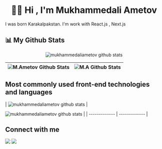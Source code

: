 <h1 align="center"><b>👋🏻 Hi , I'm Mukhammedali Ametov </b></h1

<h3 align="center">
    I was born Karakalpakstan. I'm work with React.js , Next.js
</h3>

## 📊 My Github Stats

<p align="center">
    <img alt="mukhammedaliametov github stats" src="https://github-profile-summary-cards.vercel.app/api/cards/profile-details?username=mukhammedaliametov&theme=github_dark" />
</p>

| <img alt="M.Ametov Github Stats" src="https://github-readme-stats.vercel.app/api?username=mukhammedaliametov&show_icons=true&count_private=true&theme=github_dark" /> | <img title="🔥 Get streak stats for your profile at git.io/streak-stats" alt="M.A Github Stats" src="https://github-readme-streak-stats.herokuapp.com/?user=mukhammedaliametov&theme=github_dark"/> |
| ------------- | ------------- |

## Most commonly used front-end technologies and languages
| <img alt="mukhammedaliametov github stats" src="https://github-readme-stats.vercel.app/api/top-langs?username=mukhammedaliametov&show_icons=true&locale=en&layout=compact&theme=github_dark" /> |

<img alt="mukhammedaliametov github stats" src="https://img.shields.io/badge/Gmail-D14836?style=for-the-badge&logo=gmail&logoColor=white" /> |
| ------------- | ------------- |

## Connect with me
<p align="left">
    <a href = "https://t.me/Ametov_blog"><img src="https://img.icons8.com/fluency/48/000000/telegram-app.png"/></a>
    <a href = "https://instagram.com/ametov.me/"><img src="https://img.icons8.com/fluent/48/000000/instagram-new.png"/></a>
</p>
